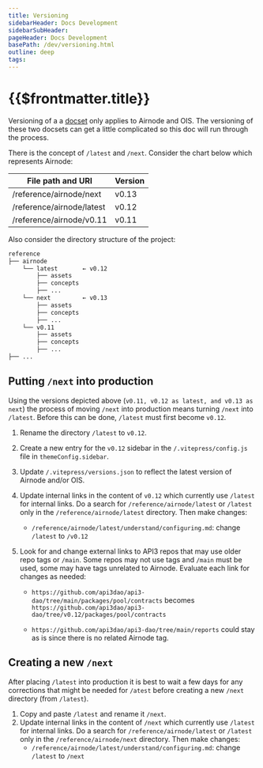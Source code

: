 ```yaml
---
title: Versioning
sidebarHeader: Docs Development
sidebarSubHeader:
pageHeader: Docs Development
basePath: /dev/versioning.html
outline: deep
tags:
---
```


<PageHeader/>

# {{$frontmatter.title}}

Versioning of a a [docset](/dev/docsets.md) only applies to Airnode and OIS. The
versioning of these two docsets can get a little complicated so this doc will
run through the process.

There is the concept of `/latest` and `/next`. Consider the chart below which
represents Airnode:

| File path and URI         | Version |
| ------------------------- | ------- |
| /reference/airnode/next   | v0.13   |
| /reference/airnode/latest | v0.12   |
| /reference/airnode/v0.11  | v0.11   |

Also consider the directory structure of the project:

```sh
reference
├── airnode
    └── latest       ← v0.12
        ├── assets
        ├── concepts
        ├── ...
    └── next         ← v0.13
        ├── assets
        ├── concepts
        ├── ...
    └── v0.11
        ├── assets
        ├── concepts
        ├── ...
├── ...
```

## Putting `/next` into production

Using the versions depicted above (`v0.11, v0.12 as latest, and v0.13 as next`)
the process of moving `/next` into production means turning `/next` into
`/latest`. Before this can be done, `/latest` must first become `v0.12`.

1. Rename the directory `/latest` to `v0.12`.
1. Create a new entry for the `v0.12` sidebar in the `/.vitepress/config.js`
   file in `themeConfig.sidebar`.
1. Update `/.vitepress/versions.json` to reflect the latest version of Airnode
   and/or OIS.
1. Update internal links in the content of `v0.12` which currently use `/latest`
   for internal links. Do a search for `/reference/airnode/latest` or `/latest`
   only in the `/reference/airnode/latest` directory. Then make changes:
   - `/reference/airnode/latest/understand/configuring.md`: change `/latest` to
     `/v0.12`
1. Look for and change external links to API3 repos that may use older repo tags
   or `/main`. Some repos may not use tags and `/main` must be used, some may
   have tags unrelated to Airnode. Evaluate each link for changes as needed:

   - `https://github.com/api3dao/api3-dao/tree/main/packages/pool/contracts`
     becomes
     `https://github.com/api3dao/api3-dao/tree/v0.12/packages/pool/contracts`

   - `https://github.com/api3dao/api3-dao/tree/main/reports` could stay as is
     since there is no related Airnode tag.

## Creating a new `/next`

After placing `/latest` into production it is best to wait a few days for any
corrections that might be needed for `/atest` before creating a new `/next`
directory (from `/latest`).

1. Copy and paste `/latest` and rename it `/next`.
1. Update internal links in the content of `/next` which currently use `/latest`
   for internal links. Do a search for `/reference/airnode/latest` or `/latest`
   only in the `/reference/airnode/next` directory. Then make changes:
   - `/reference/airnode/latest/understand/configuring.md`: change `/latest` to
     `/next`
